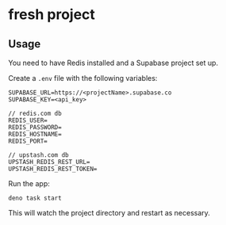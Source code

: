 # fresh project

## Usage

You need to have Redis installed and a Supabase project set up.

Create a `.env` file with the following variables:

```
SUPABASE_URL=https://<projectName>.supabase.co
SUPABASE_KEY=<api_key>

// redis.com db
REDIS_USER=
REDIS_PASSWORD=
REDIS_HOSTNAME=
REDIS_PORT=

// upstash.com db
UPSTASH_REDIS_REST_URL=
UPSTASH_REDIS_REST_TOKEN=
```

Run the app:

```
deno task start
```

This will watch the project directory and restart as necessary.
